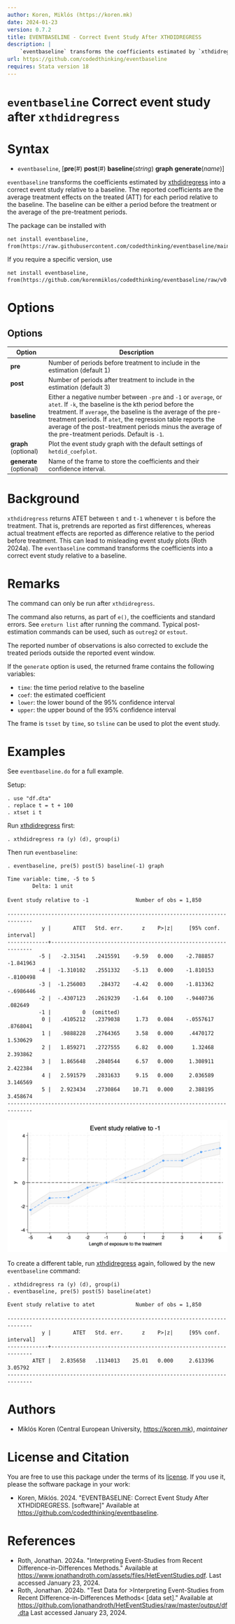 ```yaml
---
author: Koren, Miklós (https://koren.mk)
date: 2024-01-23
version: 0.7.2
title: EVENTBASELINE - Correct Event Study After XTHDIDREGRESS
description: |
    `eventbaseline` transforms the coefficients estimated by `xthdidregress` into a correct event study relative to a baseline. The reported coefficients are the average treatment effects on the treated (ATT) for each period relative to the baseline. The baseline can be either a period before the treatment or the average of the pre-treatment periods.
url: https://github.com/codedthinking/eventbaseline
requires: Stata version 18
---
```

# `eventbaseline` Correct event study after `xthdidregress`

# Syntax

- `eventbaseline`, [**pre**(#) **post**(#) **baseline**(*string*) **graph** **generate**(*name*)]

`eventbaseline` transforms the coefficients estimated by [xthdidregress](xthdidregress) into a correct event study relative to a baseline. The reported coefficients are the average treatment effects on the treated (ATT) for each period relative to the baseline. The baseline can be either a period before the treatment or the average of the pre-treatment periods.


The package can be installed with
```
net install eventbaseline, from(https://raw.githubusercontent.com/codedthinking/eventbaseline/main/)
```

If you require a specific version, use
```
net install eventbaseline, from(https://github.com/korenmiklos/codedthinking/eventbaseline/raw/v0.7.0/)
```

# Options
## Options
Option | Description
-------|------------
**pre** | Number of periods before treatment to include in the estimation (default 1)
**post** | Number of periods after treatment to include in the estimation (default 3)
**baseline** | Either a negative number between `-pre` and `-1` or `average`, or `atet`. If `-k`, the baseline is the kth period before the treatment. If `average`, the baseline is the average of the pre-treatment periods. If `atet`, the regression table reports the average of the post-treatment periods minus the average of the pre-treatment periods. Default is `-1`.
**graph** (optional) | Plot the event study graph with the default settings of `hetdid_coefplot`.
**generate** (optional) | Name of the frame to store the coefficients and their confidence interval.

# Background
`xthdidregress` returns ATET between `t` and `t-1` whenever `t` is before the treatment. That is, pretrends are reported as first differences, whereas actual treatment effects are reported as difference relative to the period before treatment. This can lead to misleading event study plots (Roth 2024a). The `eventbaseline` command transforms the coefficients into a correct event study relative to a baseline.

# Remarks
The command can only be run after `xthdidregress`. 

The command also returns, as part of `e()`, the coefficients and standard errors. See `ereturn list` after running the command. Typical post-estimation commands can be used, such as `outreg2` or `estout`.

The reported number of observations is also corrected to exclude the treated periods outside the reported event window.

If the `generate` option is used, the returned frame contains the following variables:
- `time`: the time period relative to the baseline
- `coef`: the estimated coefficient
- `lower`: the lower bound of the 95% confidence interval
- `upper`: the upper bound of the 95% confidence interval

The frame is `tsset` by `time`, so `tsline` can be used to plot the event study.

# Examples
See `eventbaseline.do` for a full example.

Setup: 
```
. use "df.dta"
. replace t = t + 100
. xtset i t
```

Run [xthdidregress](xthdidregress) first:
```
. xthdidregress ra (y) (d), group(i)
```

Then run `eventbaseline`:
```
. eventbaseline, pre(5) post(5) baseline(-1) graph
```

```
Time variable: time, -5 to 5
        Delta: 1 unit

Event study relative to -1               Number of obs = 1,850

------------------------------------------------------------------------------
           y |       ATET   Std. err.      z    P>|z|     [95% conf. interval]
-------------+----------------------------------------------------------------
          -5 |   -2.31541   .2415591    -9.59   0.000    -2.788857   -1.841963
          -4 |  -1.310102   .2551332    -5.13   0.000    -1.810153   -.8100498
          -3 |  -1.256003    .284372    -4.42   0.000    -1.813362   -.6986446
          -2 |  -.4307123   .2619239    -1.64   0.100    -.9440736     .082649
          -1 |          0  (omitted)
           0 |   .4105212   .2379038     1.73   0.084    -.0557617    .8768041
           1 |   .9888228   .2764365     3.58   0.000     .4470172    1.530629
           2 |   1.859271   .2727555     6.82   0.000      1.32468    2.393862
           3 |   1.865648   .2840544     6.57   0.000     1.308911    2.422384
           4 |   2.591579   .2831633     9.15   0.000     2.036589    3.146569
           5 |   2.923434   .2730864    10.71   0.000     2.388195    3.458674
------------------------------------------------------------------------------
```

![](eventstudy_correct.png)

To create a different table, run [xthdidregress](xthdidregress) again, followed by the new `eventbaseline` command:
```
. xthdidregress ra (y) (d), group(i)
. eventbaseline, pre(5) post(5) baseline(atet)
```

```
Event study relative to atet             Number of obs = 1,850

------------------------------------------------------------------------------
           y |       ATET   Std. err.      z    P>|z|     [95% conf. interval]
-------------+----------------------------------------------------------------
        ATET |   2.835658   .1134013    25.01   0.000     2.613396     3.05792
------------------------------------------------------------------------------
```


# Authors
- Miklós Koren (Central European University, https://koren.mk), *maintainer*

# License and Citation
You are free to use this package under the terms of its [license](https://github.com/codedthinking/eventbaseline/blob/main/LICENSE). If you use it, please the software package in your work:

- Koren, Miklós. 2024. "EVENTBASELINE: Correct Event Study After XTHDIDREGRESS. [software]" Available at https://github.com/codedthinking/eventbaseline.

# References
- Roth, Jonathan. 2024a. "Interpreting Event-Studies from Recent Difference-in-Differences Methods." Available at https://www.jonathandroth.com/assets/files/HetEventStudies.pdf. Last accessed January 23, 2024.
- Roth, Jonathan. 2024b. "Test Data for >Interpreting Event-Studies from Recent Difference-in-Differences Methods< [data set]." Available at https://github.com/jonathandroth/HetEventStudies/raw/master/output/df.dta Last accessed January 23, 2024.
